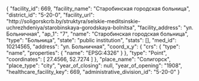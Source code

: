 {
    "facility_id": 669,
    "facility_name": "Старобинская городская больница",
    "district_id": "5-20-0",
    "facility_url": "http:\/\/soligorskcrb.by\/struktyra\/selskie-meditsinskie-uchrezhdeniya\/starobinskaya-gorodskaya-bolnitsa",
    "facility_address": "ул. Больничная",
    "ap_1": "7",
    "name": "Старобинская городская больница",
    "type": "Больница",
    "state": "public institution",
    "stats": [],
    "med_id": 10214565,
    "address": "ул. Больничная",
    "coord_x_y": {
        "crs": {
            "type": "name",
            "properties": {
                "name": "EPSG:4326"
            }
        },
        "type": "Point",
        "coordinates": [
            27.4566,
            52.7274
        ]
    },
    "place_name": "Солигорск",
    "place_type": "city",
    "year_of_closing": null,
    "year_of_opening": "1908",
    "healthcare_facility_key": 669,
    "administrative_division_id": "5-20-0"
}